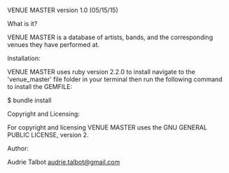 VENUE MASTER version 1.0 (05/15/15)

What is it?

VENUE MASTER is a database of artists, bands, and the corresponding venues they have performed at.

Installation:

VENUE MASTER uses ruby version 2.2.0 to install navigate to the 'venue_master' file folder in your terminal then run the following command to install the GEMFILE:

$ bundle install

Copyright and Licensing:

For copyright and licensing VENUE MASTER uses the GNU GENERAL PUBLIC LICENSE, version 2.

Author:

Audrie Talbot audrie.talbot@gmail.com
